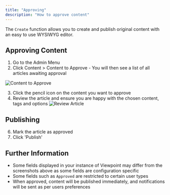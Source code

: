 ```yaml
---
title: "Approving"
description: "How to approve content"
---
```


The `Create` function allows you to create and publish original content with an easy to use WYSIWYG editor.

## Approving Content

1. Go to the Admin Menu
2. Click Content > Content to Approve - You will then see a list of all articles awaiting approval

![Content to Approve](/assets/content/approval-list.png)

3. Click the pencil icon on the content you want to approve
4. Review the article and ensure you are happy with the chosen content, tags and options
![Review Article](/assets/content/review-article.png)

## Publishing

6. Mark the article as approved
7. Click 'Publish'

## Further Information

- Some fields displayed in your instance of Viewpoint may differ from the screenshots above as some fields are configuration specific
- Some fields such as `Approved` are restricted to certain user types
- When approved, content will be published immediately, and notifications will be sent as per users preferences



